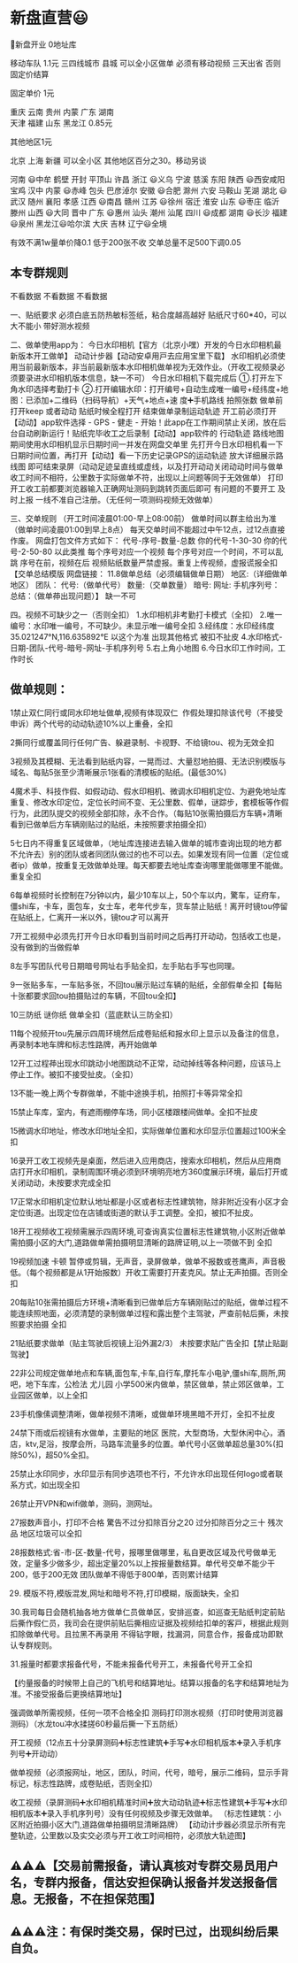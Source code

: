 # 新盘直营😃

🥰新盘开业 0地址库

移动车队 1.1元  三四线城市 县城 可以全小区做单 必须有移动视频 三天出省  否则 固定价结算 

固定单价 1元

重庆   云南   贵州   内蒙  广东   湖南  
天津   福建   山东  黑龙江  0.85元

其他地区1元

北京 上海 新疆 可以全小区 
其他地区百分之30。移动另谈 

河南 😃中牟  鹤壁 开封 平顶山  许昌
浙江 😃义乌 宁波 慈溪 东阳
陕西 😃西安咸阳 宝鸡 汉中
内蒙 😃赤峰  包头 巴彦淖尔
安徽 😃合肥 滁州 六安  马鞍山 芜湖 
湖北 😃武汉 随州 襄阳 孝感
江西 😃南昌 赣州
江苏 😃徐州 宿迁 淮安
山东 😃枣庄 临沂 滕州
山西 😃大同 晋中
广东 😃惠州 汕头 潮州 汕尾
四川 😃成都
湖南 😃长沙
福建 😃泉州
黑龙江😃哈尔滨 大庆
吉林 辽宁😃全境

有效不满1w量单价降0.1
低于200张不收 交单总量不足500下调0.05



## 本专群规则

不看数据 不看数据 不看数据

一、贴纸要求
 必须白底五防热敏标签纸，粘合度越高越好 贴纸尺寸60*40，可以大不能小
 带好测水视频 

二、做单使用app为：
今日水印相机【官方（北京小嘿）开发的今日水印相机最新版本开工做单】
动动计步器【动动安卓用戸去应用宝里下载】
水印相机必须使用当前最新版本，非当前最新版本水印相机做单视为无效作业。（开收工视频录必须要录进水印相机版本信息，缺一不可）
 今日水印相机下载完成后
 ①.打开左下角水印选择考勤打卡
 ②.打开编辑水印：打开编号+自动生成唯一编号+经纬度+地图：已添加+二维码（扫码导航）+天气+地点+速 度➕手机路线 拍照张数
做单前打开keep 或者动动 贴纸时候全程打开 结束做单录制运动轨迹
开工前必须打开【动动】app软件选择 - GPS - 健走 - 开始！此app在工作期间禁止关闭，放在后台自动刷新运行！贴纸完毕收工之后录制【动动】app软件的 
行动轨迹 路线地图 期间使用水印相机显示日期时间一并发在网盘交单里
先打开今日水印相机看一下日期时间位置，再打开【动动】看一下历史记录GPS的运动轨迹 放大详细展示路线图 即可结束录屏（动动足迹呈直线或虚线，以及打开动动关闭动动时间与做单收工时间不相符，公里数于实际做单不符，出现以上问题等同于无效做单）
打印开工收工前都要浏览器输入正确网址测码到跳转页面后即可 有问题的不要开工 及时上报 一线不准自己注册。（无任何一项测码视频无效做单）


三、交单规则 （开工时间凌晨01:00-早上08:00前）
    做单时间以群主给出为准（做单时间凌晨01:00到早上8点）
  每天交单时间不能超过中午12点，过12点直接作废。
  网盘打包文件方式如下：
  代号-序号-数量-总数
  你的代号-1-30-30
  你的代号-2-50-80
  以此类推
  每个序号对应一个视频
  每个序号对应一个时间，不可以乱跳
  序号在前，视频在后
  视频贴纸数量严禁虚报。重复上传视频，虚报谎报全扣
【交单总结模版
网盘链接：
11.8做单总结（必须编辑做单日期）
地区:（详细做单地区）
团队：
代号:（做单代号）
数量:（交单数量）
暗号:
网址:
手机序列号：
总结：（做单茽出现问题）】
缺一不可

  四。视频不可缺少之一（否则全扣）
   1.水印相机非考勤打卡模式（全扣）
   2.唯一编号：水印唯一编号，不可缺少。未显示唯一编号全扣
   3.经纬度：水印经纬度 35.021247°N,116.635892°E 以这个为准 出现其他格式 被扣不扯皮
   4.水印格式-日期-团队-代号-暗号-网址-手机序列号
   5.右上角小地图
   6.今日水印工作时间，工作时长


## 做单规则：

1禁止双仁同行或同水印地址做单,视频有体现双仁  作假处理扣除该代号（不接受申诉）两个代号的动动轨迹10%以上重叠，全扣

2撕同行或覆盖同行任何广告、躲避录制、卡视野、不给镜tou、视为无效全扣

3视频及其模糊、无法看到贴纸内容，一晃而过、大量怼地拍摄、无法识别模版与域名、每贴5张至少清晰展示1张看的清模板的贴纸。(最低30%)

4魔术手、科技作假、如假动动、假水印相机、微调水印相机定位、为避免地址库重复、修改水印定位，定位长时间不变、无公里数、假单，谜踪步，套模板等作假行为，此团队提交的视频全部扣除，永不合作。（每贴10张需拍摄后方车辆+清晰看到已做单后方车辆刚贴过的贴纸，未按照要求拍摄全扣）

5七日内不得重复区域做单，（地址库连接进去输入做单的城市查询出现的地方都不允许去）别的团队或者同团队做过的也不可以去。如果发现有同一位置（定位或者ip）做单，按重复无效做单处理。每天都要去地址库查询哪里能做哪里不能做。重复全扣

6每单视频时长控制在7分钟以内，最少10车以上，50个车以内，驚车，证府车，僵shi车，卡车，面包车，女士车，老年代步车，货车禁止贴纸！离开时镜tou停留在贴纸上，仁离开一米以外，镜tou才可以离开

7开工视频中必须先打开今日水印看到当前时间之后再打开动动，包括收工也是，没有做到的当做假单

8左手写团队代号日期暗号网址右手贴全扣，左手贴右手写也同理。

9一张贴多车，一车贴多张，不回tou展示贴过车辆的贴纸，全部假单全扣【每贴十张都要求回tou拍摄贴过的车辆，不回tou全扣】

10三防纸 谜你纸 做单全扣（蓝底默认三防全扣）

11每个视频开tou先展示四周环境然后成卷贴纸和报水印上显示以及备注的信息，再录制本地车牌和标志性路牌，再开始做单

12开工过程茽出现水印跳动小地图跳动不正常，动动掉线等各种问题，应该马上停止工作。被扣不接受扯皮。（全扣）

13不能一晚上两个专群做单，不能中途换手机，拍照打卡等异常全扣

15禁止车库，室内，有遮雨棚停车场，同小区楼跟楼间做单。全扣不扯皮

15微调水印地址，修改水印地址全扣，实际做单位置和水印显示位置超过100米全扣

16录开工收工视频先是桌面，然后进入应用商店，搜索水印相机，然后从应用商店打开水印相机，录制周围环境必须到环境明亮地方360度展示环境，最后打开或关闭动动，未按要求完成全扣

17正常水印相机定位默认地址都是小区或者标志性建筑物，除非附近没有小区才会定位街道。出现定位在店铺或街道的默认手工调整。全扣，被扣不扯皮。

18开工视频收工视频需展示四周环境,可查询真实位置标志性建筑物,小区附近做单需拍摄小区的大门,道路做单需拍摄明显清晰的路牌证明,以上一项做不到 全扣

19视频加速 卡顿 暂停或剪辑，无声音，录屏做单，做单不报数或苍鹰声，声音极低。（每个视频都是从1开始报数）开收工需要打开麦克风。禁止无声拍摄。否则全扣

20每贴10张需拍摄后方环境+清晰看到已做单后方车辆刚贴过的贴纸，做单过程不能连续照地面，必须清楚的录制做单过程和露出整个主驾驶，严查前帖后撕，未按照要求拍摄 全扣

21贴纸要求做单（贴主驾驶后视镜上沿外漏2/3） 未按要求贴广告全扣【禁止贴副驾驶】

22非公司规定做单地点和车辆,面包车,卡车,自行车,摩托车小电驴,僵shi车,厕所,网吧，地下车库，公检法 尤儿园 小学500米内做单，禁区做单，禁止郊区做单，工业园区做单，以上全扣

23手机像傃调整清晰，做单视频不清晰，或做单环境黑暗不开灯，全扣不扯皮

24禁下雨或后视镜有水做单，主要贴的地区  医院，大型商场，大型休闲中心，酒店，ktv,足浴，按摩会所，马路车流量多的位置。单代号小区做单超总量30%(扣除50%)，超50%全扣。

25禁止水印同步，水印显示有同步选项也不行，不允许水印出现任何logo或者联系方式，如出现全扣

26禁止开VPN和wifi做单，测码，测网址。

27报数声音小，打印不合格 驚告不过分扣除百分之20 过分扣除百分之三十 残次品 地区垃圾可以全扣

28报数格式:省-市-区-数量-代号，报哪里做哪里，私自更改区域及代号做单无效，定量多少做多少，超出定量20%以上按报量数结算。单代号交单不能少干200，低于200无效
团队做单不得低于800单，否则累计结算

29. 模版不符,模版混发,网址和暗号不符,打印模糊，版面缺失，全扣

30.我司每日会随机抽各地方做单仁员做单区，安排巡查，如巡查无贴纸判定前贴后撕作假仁员，我司会在提供前贴后撕相应证据及视频给扣单的客戸，根据此规则扣除做单代号。且拉黑不再录用
不得钻字眼，找漏洞，同意合作，报备成功即默认专群规则。

31.报量时都要求报备代号，不能未报备代号开工，未报备代号开工全扣


【约量报备的时候带上自己的飞机号和结算地址。结算以报备的名字和结算地址为准。不接受报备后更换结算地址】

强调做单所需视频，任何一项不合格全扣
测码打印测水视频（打印时使用浏览器测码）（水龙tou冲水揉搓60秒最后撕一下五防纸）

开工视频（12点五十分录屏测码➕标志性建筑➕手写➕水印相机版本➕录入手机序列号➕开动动）

做单视频（必须报网址，地区，团队，时间，代号，暗号，展示二维码，显示手背标记，标志性路牌，成卷贴纸，否则全扣）

收工视频（录屏测码➕水印相机精准时间➕放大动动轨迹➕标志性建筑➕手写➕水印相机版本➕录入手机序列号）没有任何视频及步骤无效做单。
（标志性建筑：小区附近拍摄小区大门,道路做单拍摄明显清晰路牌）
【动动计步器必须显示所有完整轨迹，公里数以及实交必须与开工收工时间相符，必须放大轨迹图】

## ⚠️⚠️⚠️【交易前需报备，请认真核对专群交易员用户名，专群内报备，信达安担保确认报备并发送报备信息。无报备，不在担保范围】

## ⚠️⚠️⚠️注：有保时类交易，保时已过，出现纠纷后果自负。

